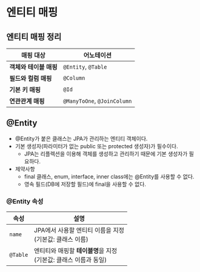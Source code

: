 # 엔티티 매핑

## 엔티티 매핑 정리

| 매핑 대상              | 어노테이션                  |
| ---------------------- | --------------------------- |
| **객체와 테이블 매핑** | `@Entity`, `@Table`         |
| **필드와 컬럼 매핑**   | `@Column`                   |
| **기본 키 매핑**       | `@Id`                       |
| **연관관계 매핑**      | `@ManyToOne`, `@JoinColumn` |

## @Entity

- @Entity가 붙은 클래스는 JPA가 관리하는 엔티티 객체이다.
- 기본 생성자(파라미터가 없는 public 또는 protected 생성자)가 필수이다.
  - JPA는 리플렉션을 이용해 객체를 생성하고 관리하기 때문에 기본 생성자가 필요하다.
- 제약사항
  - final 클래스, enum, interface, inner class에는 @Entity를 사용할 수 없다.
  - 영속 필드(DB에 저장할 필드)에 final을 사용할 수 없다.

### @Entity 속성

| 속성     | 설명                                                                  |
| -------- | --------------------------------------------------------------------- |
| `name`   | JPA에서 사용할 엔티티 이름을 지정 <br> (기본값: 클래스 이름)          |
| `@Table` | 엔티티와 매핑할 **테이블명**을 지정 <br> (기본값: 클래스 이름과 동일) |
